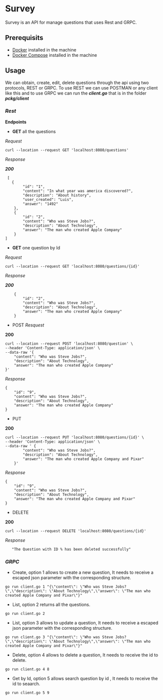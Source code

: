 # Survey

Survey is an API for manage questions that uses Rest and GRPC.


## Prerequisits

* [Docker](https://www.docker.com/get-started) installed in the machine 
* [Docker Compose](https://docs.docker.com/compose/install/) installed in the machine

## Usage

We can obtain, create, edit, delete questions through the api using two protocols, REST or GRPC.
To use REST we can use POSTMAN or any client like this and to use GRPC we can run the ***client.go*** that is in the folder ***pckg/client***

### *Rest*

__Endpoints__


* **GET** all the questions

_Request_
```
curl --location --request GET 'localhost:8080/questions'
```

_Response_


***200***
```
 [
   {
        "id": "1",
        "content": "In what year was america discovered?",
        "description": "About history",
        "user_created": "Luis",
        "answer": "1492"
    },
    {
        "id": "2",
        "content": "Who was Steve Jobs?",
        "description": "About Technology",
        "answer": "The man who created Apple Company"
    }
]
```

* **GET** one question by Id

_Request_
```
curl --location --request GET 'localhost:8080/questions/{id}'
```

_Response_

***200***
```
    {
        "id": "2",
        "content": "Who was Steve Jobs?",
        "description": "About Technology",
        "answer": "The man who created Apple Company"
    }
```

* POST
_Resquest_

**200**
```
curl --location --request POST 'localhost:8080/question' \
--header 'Content-Type: application/json' \
--data-raw '{
    "content": "Who was Steve Jobs?",
    "description": "About Technology",
    "answer": "The man who created Apple Company"
}'
```

_Response_
```
{
    "id": "9",
    "content": "Who was Steve Jobs?",
    "description": "About Technology",
    "answer": "The man who created Apple Company"
}
```

* PUT

**200**
```
curl --location --request PUT 'localhost:8080/questions/{id}' \
--header 'Content-Type: application/json' \
--data-raw ' {
        "content": "Who was Steve Jobs?",
        "description": "About Technology",
        "answer": "The man who created Apple Company and Pixar"
    }'
```

_Response_
```
{
    "id": "9",
    "content": "Who was Steve Jobs?",
    "description": "About Technology",
    "answer": "The man who created Apple Company and Pixar"
}
```

* DELETE

**200**
```
curl --location --request DELETE 'localhost:8080/questions/{id}'
```

_Response_
```
   "The Question with ID % has been deleted successfully"
```

### *GRPC*


* Create, option 1 allows to create a new question, It needs to receive a escaped json parameter with the corresponding structure.

```
go run client.go 1 "{\"content\": \"Who was Steve Jobs?\",\"description\": \"About Technology\",\"answer\": \"The man who created Apple Company and Pixar\"}"
```

* List, option 2 returns all the questions.
```
go run client.go 2
```

* List, option 3 allows to update a question, It needs to receive a escaped json parameter with the corresponding structure.
```
go run client.go 3 "{\"content\": \"Who was Steve Jobs?\",\"description\": \"About Technology\",\"answer\": \"The man who created Apple Company and Pixar\"}"
```

* Delete, option 4 allows to delete a question, It needs to receive the id to delete.
```
go run client.go 4 8
```

* Get by Id, option 5 allows search question by id , It needs to receive the id to seaarch.
```
go run client.go 5 9
```

